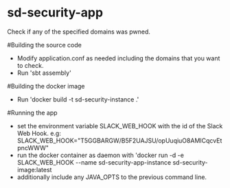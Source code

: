 sd-security-app
==============

Check if any of the specified domains was pwned.

#Building the source code

- Modify application.conf as needed including the domains that you want to check.
- Run 'sbt assembly'

#Building the docker image
- Run 'docker build -t sd-security-instance .'

#Running the app
- set the environment variable SLACK_WEB_HOOK with the id of the Slack Web Hook. e.g: SLACK_WEB_HOOK="T5GGBARGW/B5F2UAJSU/opUuqiuO8AMICqcvEtpncWWW"
- run the docker container as daemon with 'docker run -d -e SLACK_WEB_HOOK --name sd-security-app-instance sd-security-image:latest
- additionally include any JAVA_OPTS to the previous command line.